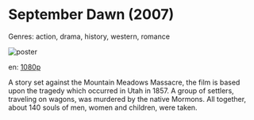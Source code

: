 # September Dawn (2007)

Genres: action, drama, history, western, romance

![poster](http://image.tmdb.org/t/p/w500/tvr4lCvmio6BLhtFCgVdrhD5gTo.jpg)

en:
  [1080p](magnet:?xt=urn:btih:988F59EDF83C392CF15BAF2EDFA6C77D919BA124&tr=udp://glotorrents.pw:6969/announce&tr=udp://tracker.opentrackr.org:1337/announce&tr=udp://torrent.gresille.org:80/announce&tr=udp://tracker.openbittorrent.com:80&tr=udp://tracker.coppersurfer.tk:6969&tr=udp://tracker.leechers-paradise.org:6969&tr=udp://p4p.arenabg.ch:1337&tr=udp://tracker.internetwarriors.net:1337)
  


A story set against the Mountain Meadows Massacre, the film is based upon the tragedy which occurred in Utah in 1857. A group of settlers, traveling on wagons, was murdered by the native Mormons. All together, about 140 souls of men, women and children, were taken.